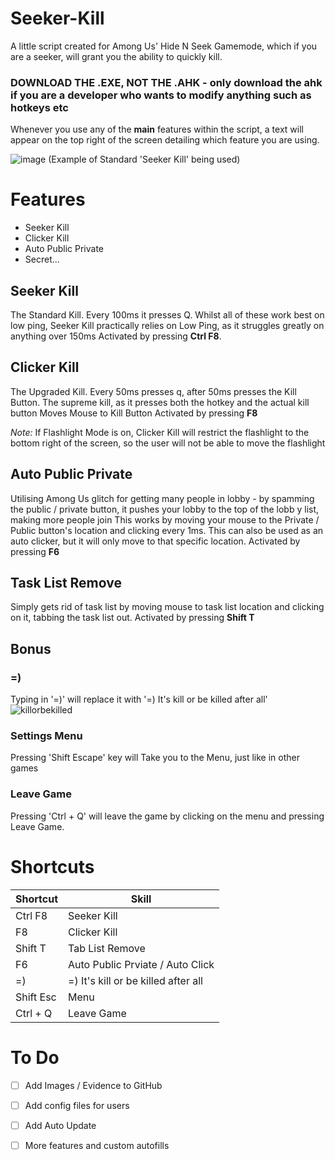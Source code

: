 # Seeker-Kill
A little script created for Among Us' Hide N Seek Gamemode, which if you are a seeker, will grant you the ability to quickly kill.

### DOWNLOAD THE .EXE, NOT THE .AHK - only download the ahk if you are a developer who wants to modify anything such as hotkeys etc

Whenever you use any of the **main** features within the script, a text will appear on the top right of the screen detailing which feature you are using.

![image](https://github.com/DestroCore/Seeker-Kill/assets/106755516/18ab7133-d2c0-41e2-9996-46a4d219b145) (Example of Standard 'Seeker Kill' being used)

# **Features**
- Seeker Kill
- Clicker Kill
- Auto Public Private
- Secret...

## **Seeker Kill**
The Standard Kill. Every 100ms it presses Q.
Whilst all of these work best on low ping, Seeker Kill practically relies on Low Ping, as it struggles greatly on anything over 150ms
Activated by pressing **Ctrl F8**.

## **Clicker Kill**
The Upgraded Kill. Every 50ms presses q, after 50ms presses the Kill Button.
The supreme kill, as it presses both the hotkey and the actual kill button
Moves Mouse to Kill Button
Activated by pressing **F8**

*Note:* If Flashlight Mode is on, Clicker Kill will restrict the flashlight to the bottom right of the screen, so the user will not be able to move the flashlight

## **Auto Public Private**
Utilising Among Us glitch for getting many people in lobby - by spamming the public / private button, it pushes your lobby to the top of the lobb y list, making more people join
This works by moving your mouse to the Private / Public button's location and clicking every 1ms.
This can also be used as an auto clicker, but it will only move to that specific location.
Activated by pressing **F6**

## **Task List Remove**
Simply gets rid of task list by moving mouse to task list location and clicking on it, tabbing the task list out.
Activated by pressing **Shift T**

## **Bonus**
### =)
Typing in '=)' will replace it with '=) It's kill or be killed after all'
![killorbekilled](https://github.com/DestroCore/Seeker-Kill/assets/106755516/39f53c84-c4aa-4ec8-8c31-ef3d62fdbc97)


### Settings Menu
Pressing 'Shift Escape' key will Take you to the Menu, just like in other games

### Leave Game
Pressing 'Ctrl + Q' will leave the game by clicking on the menu and pressing Leave Game.


# **Shortcuts**
| Shortcut | Skill |
| --- | --- |
| Ctrl F8 | Seeker Kill |
| F8 | Clicker Kill |
| Shift T | Tab List Remove |
| F6 | Auto Public Prviate / Auto Click |
| =) | =) It's kill or be killed after all |
| Shift Esc | Menu |
| Ctrl + Q | Leave Game |

# To Do
- [ ] Add Images / Evidence to GitHub

- [ ] Add config files for users
- [ ] Add Auto Update
- [ ] More features and custom autofills
